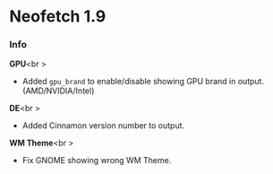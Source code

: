 # Neofetch 1.9

### Info

**GPU**<br \>

- Added `gpu_brand` to enable/disable showing GPU brand in output. (AMD/NVIDIA/Intel)

**DE**<br \>

- Added Cinnamon version number to output.

**WM Theme**<br \>

- Fix GNOME showing wrong WM Theme.
